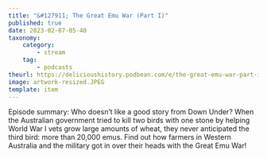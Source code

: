 ```yaml
---
title: "&#127911; The Great Emu War (Part I)"
published: true
date: 2023-02-07-05-40
taxonomy:
    category:
        - stream
    tag:
        - podcasts
theurl: https://delicioushistory.podbean.com/e/the-great-emu-war-part-i/
image: artwork-resized.JPEG
template: item
---
```


Episode summary: Who doesn&rsquo;t like a good story from Down Under? When the Australian government tried to kill two birds with one stone by helping World War I vets grow large amounts of wheat, they never anticipated the third bird: more than 20,000 emus. Find out how farmers in Western Australia and the military got in over their heads with the Great Emu War!
